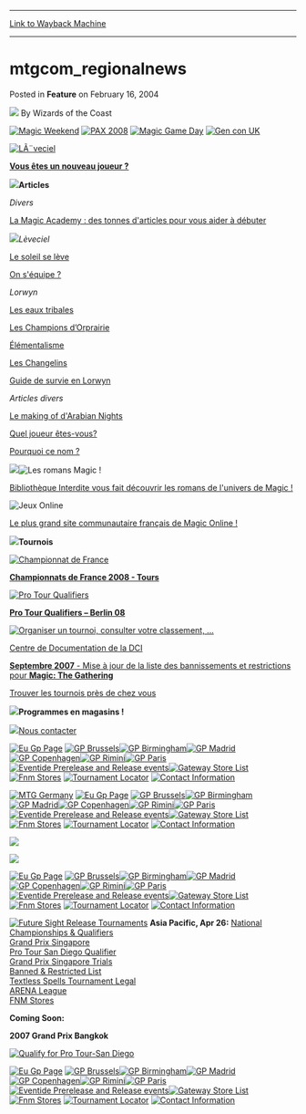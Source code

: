 
---
[Link to Wayback Machine](https://web.archive.org/web/20211022133541/https://magic.wizards.com/en/articles/archive/feature/mtgcomregionalnews-2004-02-16)

[_metadata_:author]:- "Wizards of the Coast"
[_metadata_:description]:- "Vous êtes un nouveau joueur ? Articles Divers La Magic Academy : des tonnes d'articles pour vous aider à débuter Lèveciel Le soleil se lève On s'équipe ? Lorwyn Les eaux tribales Les Champions d’Orprairie Élémentalisme Les Changelins Guide de survie en Lorwyn Articles divers Le making of d'Arabian Nights Quel joueur êtes-vous? Pourquoi ce nom ? Bibliothèque Interdite vous fait"
[_metadata_:generator]:- "Drupal 7 (http://drupal.org)"
[_metadata_:node]:- "641841"
[_metadata_:publish_date]:- "2004-02-16"
[_metadata_:source]:- "div-main-content"
[_metadata_:title]:- "mtgcom_regionalnews"
[_metadata_:wayback_capture_timestamp]:- "2021-10-22 13:35:41"
[_metadata_:wayback_raw_url]:- "https://web.archive.org/web/20211022133541id_/https://magic.wizards.com/en/articles/archive/feature/mtgcomregionalnews-2004-02-16"
[_metadata_:wayback_url]:- "https://magic.wizards.com/en/articles/archive/feature/mtgcomregionalnews-2004-02-16"
---


mtgcom\_regionalnews
====================



 Posted in **Feature**
 on February 16, 2004 






![](https://media.magic.wizards.com/styles/auth_small/public/images/person/wizards_author.jpg)
By Wizards of the Coast











[![Magic Weekend](https://media.magic.wizards.com/image_legacy_migration/magic/images/ads/RegionalNews_gencon08.jpg)](http://archive.wizards.com/Magic/Magazine/Article.aspx?x=welcome/conventions/gencon2008&dcmp=ILC-MTGRGNGENCON)
[![PAX 2008](https://media.magic.wizards.com/image_legacy_migration/magic/images/ads/RegionalNews_pax2008.jpg)](http://www.paxsite.com)
[![Magic Game Day](https://media.magic.wizards.com/image_legacy_migration/magic/images/tournamentcenter/2007/magicgameday_320.jpg)](http://www.wizards.com/default.asp?x=mtgcom/events/07gameday&dcmp=ILC-MTGRGNW)
[![Gen con UK](https://media.magic.wizards.com/image_legacy_migration/magic/images/ads/Gen_Con_UK.jpg)](http://archive.wizards.com/Magic/Magazine/Article.aspx?x=events/magic/gencon-uk)







[![LÃ¨veciel](https://media.magic.wizards.com/image_legacy_migration/magic/images/tournamentcenter/2008/eventide_300.jpg)](http://www.wizards.com/default.asp?x=mtgcom/events/prereleases,,fr)


**[Vous êtes un nouveau joueur ?](http://www.playmagic.com)**


![](https://media.magic.wizards.com/image_legacy_migration/magic/images/ads/Fr_Barre.gif)**Articles**


*Divers*


 [La Magic Academy : des tonnes d'articles pour vous aider à débuter](http://www.wizards.com/default.asp?x=mtgcom/academy/home,,fr)


![](https://media.magic.wizards.com/image_legacy_migration/magic/images/ads/Fr_Barre.gif)*Lèveciel*


[Le soleil se lève](http://www.wizards.com/default.asp?x=mtgcom/feature/439,,fr)


[On s'équipe ?](http://www.wizards.com/default.asp?x=mtgcom/daily/tf68,,fr)


*Lorwyn*


[Les eaux tribales](http://www.wizards.com/default.asp?x=mtgcom/daily/dl15,,fr)


[Les Champions d’Orprairie](http://www.wizards.com/default.asp?x=mtgcom/daily/db2,,fr)


[Élémentalisme](http://www.wizards.com/default.asp?x=mtgcom/daily/db3,,fr)


[Les Changelins](http://www.wizards.com/default.asp?x=mtgcom/daily/db11,,fr)


[Guide de survie en Lorwyn](http://www.wizards.com/default.asp?x=mtgcom/daily/db8,,fr)


*Articles divers*


[Le making of d'Arabian Nights](http://www.wizards.com/default.asp?x=mtgcom/arcana/155,,fr)


[Quel joueur êtes-vous?](http:www.wizards.com/default.asp?x=mtgcom/daily/mr11b,,fr) 


[Pourquoi ce nom ?](http://www.wizards.com/default.asp?x=mtgcom/daily/db12,,fr)


![](https://media.magic.wizards.com/image_legacy_migration/magic/images/ads/Fr_Barre.gif)![Les romans Magic !](https://media.magic.wizards.com/image_legacy_migration/magic/images/ads/Fr_Roman_Ravnica.jpg)


 [Bibliothèque Interdite vous fait découvrir les romans de l'univers de Magic !](http://roman-magic.fr/) 


![Jeux Online](https://media.magic.wizards.com/image_legacy_migration/magic/images/ads/Fr_Logo_JoL.jpg)


[Le plus grand site communautaire français de Magic Online !](http://magiconline.jeuxonline.info/) 


![](https://media.magic.wizards.com/image_legacy_migration/magic/images/ads/Fr_Barre.gif)**Tournois**


[![Championnat de France](https://media.magic.wizards.com/image_legacy_migration/tournaments/images/nationals.gif)](http://www.wizards.com/default.asp?x=events/nationals/fr)


**[Championnats de France 2008 - Tours](http://www.wizards.com/default.asp?x=events/nationals/fr)**


[![Pro Tour Qualifiers](https://media.magic.wizards.com/image_legacy_migration/magic/images/ads/Be%2520Q.jpg)](http://www.wizards.com/default.asp?x=mtgcom/protour/berlin08-qualifiers,,fr)


**[Pro Tour Qualifiers – Berlin 08](http://www.wizards.com/default.asp?x=mtgcom/protour/berlin08-qualifiers,,fr)**


[![Organiser un tournoi, consulter votre classement, ...](https://media.magic.wizards.com/image_legacy_migration/dci/images/dci.jpg)](http://www.wizards.com/default.asp?x=dci/welcome,,fr)


[Centre de Documentation de la DCI](http://www.wizards.com/default.asp?x=dci/doccenter/home,,fr) 


[**Septembre 2007** - Mise à jour de la liste des bannissements et restrictions pour **Magic: The Gathering**](http://www.wizards.com/default.asp?x=dci/announce/dci20070901a,,fr)


[Trouver les tournois près de chez vous](http://webapp.wizards.com/dcitournament/default.asp?game=MG)


![](https://media.magic.wizards.com/image_legacy_migration/magic/images/ads/Fr_Barre.gif)**Programmes en magasins !**




![](https://media.magic.wizards.com/image_legacy_migration/magic/images/ads/Fr_Barre.gif)[Nous contacter](http://ww2.wizards.com/Company/Info/default.aspx?doc=Europe#CSF)




[![Eu Gp Page ](https://media.magic.wizards.com/image_legacy_migration/magic/images/ads/regeugp.jpg)](/en/node/635056)
[![GP Brussels ](https://media.magic.wizards.com/image_legacy_migration/magic/images/ads/reggpbrussels.jpg)](/en/articles/archive/grand-prix-%E2%80%93-brussels-2007-11-22)[![GP Birmingham ](https://media.magic.wizards.com/image_legacy_migration/magic/images/ads/reggpbirmingham.jpg)](/en/articles/archive/grand-prix-%E2%80%93-birmingham-2007-11-22)[![GP Madrid ](https://media.magic.wizards.com/image_legacy_migration/magic/images/ads/reggpmadrid.jpg)](/en/articles/archive/grand-prix-%E2%80%93-madrid-2007-11-22)[![GP Copenhagen ](https://media.magic.wizards.com/image_legacy_migration/magic/images/ads/reggpcopenhagen.jpg)](/en/articles/archive/grand-prix-%E2%80%93-copenhagen-2008-04-18)[![GP Rimini ](https://media.magic.wizards.com/image_legacy_migration/magic/images/ads/reggprimini.jpg)](/en/articles/archive/grand-prix-%E2%80%93-rimini-2008-05-20)[![GP Paris ](https://media.magic.wizards.com/image_legacy_migration/magic/images/ads/reggpparis.jpg)](/en/articles/archive/grand-prix-%E2%80%93-paris-2008-05-20)[![Eventide Prerelease and Release events](https://media.magic.wizards.com/image_legacy_migration/magic/images/ads/regpreeven.jpg)](http://www.wizards.com/default.asp?x=mtgcom/events/prereleases)[![Gateway Store List ](https://media.magic.wizards.com/image_legacy_migration/magic/images/ads/reggateway.jpg)](http://www.wizards.com/default.asp?x=events/magic/gateway)
[![Fnm Stores](https://media.magic.wizards.com/image_legacy_migration/magic/images/ads/regfnm.jpg)](http://www.wizards.com/default.asp?x=events/fnm/europe)
[![Tournament Locator](https://media.magic.wizards.com/image_legacy_migration/magic/images/ads/regtournament.jpg)](http://webapp.wizards.com/dcitournament/default.asp?game=MG)
[![Contact Information](https://media.magic.wizards.com/image_legacy_migration/magic/images/ads/regcontact.jpg)](http://www.wizards.com/default.asp?x=company/info/europe)


[![MTG Germany](https://media.magic.wizards.com/image_legacy_migration/magic/images/ads/regmtgde.jpg)](http://www.magicthegathering.de)
[![Eu Gp Page ](https://media.magic.wizards.com/image_legacy_migration/magic/images/ads/regeugp.jpg)](/en/node/635056)
[![GP Brussels ](https://media.magic.wizards.com/image_legacy_migration/magic/images/ads/reggpbrussels.jpg)](/en/articles/archive/grand-prix-%E2%80%93-brussels-2007-11-22)[![GP Birmingham ](https://media.magic.wizards.com/image_legacy_migration/magic/images/ads/reggpbirmingham.jpg)](/en/articles/archive/grand-prix-%E2%80%93-birmingham-2007-11-22)[![GP Madrid ](https://media.magic.wizards.com/image_legacy_migration/magic/images/ads/reggpmadrid.jpg)](/en/articles/archive/grand-prix-%E2%80%93-madrid-2007-11-22)[![GP Copenhagen ](https://media.magic.wizards.com/image_legacy_migration/magic/images/ads/reggpcopenhagen.jpg)](/en/articles/archive/grand-prix-%E2%80%93-copenhagen-2008-04-18)[![GP Rimini ](https://media.magic.wizards.com/image_legacy_migration/magic/images/ads/reggprimini.jpg)](/en/articles/archive/grand-prix-%E2%80%93-rimini-2008-05-20)[![GP Paris ](https://media.magic.wizards.com/image_legacy_migration/magic/images/ads/reggpparis.jpg)](/en/articles/archive/grand-prix-%E2%80%93-paris-2008-05-20)[![Eventide Prerelease and Release events](https://media.magic.wizards.com/image_legacy_migration/magic/images/ads/regpreeven.jpg)](http://www.wizards.com/default.asp?x=mtgcom/events/prereleases)[![Gateway Store List ](https://media.magic.wizards.com/image_legacy_migration/magic/images/ads/reggateway.jpg)](http://www.wizards.com/default.asp?x=events/magic/gateway)
[![Fnm Stores](https://media.magic.wizards.com/image_legacy_migration/magic/images/ads/regfnm.jpg)](http://www.wizards.com/default.asp?x=events/fnm/europe)
[![Tournament Locator](https://media.magic.wizards.com/image_legacy_migration/magic/images/ads/regtournament.jpg)](http://webapp.wizards.com/dcitournament/default.asp?game=MG)
[![Contact Information](https://media.magic.wizards.com/image_legacy_migration/magic/images/ads/regcontact.jpg)](http://www.wizards.com/default.asp?x=company/info/europe)


[![](https://media.magic.wizards.com/image_legacy_migration/magic/images/ads/IT%20Banner.bmp)](http://www.wotcservice.it/aquafan/)

[![](https://media.magic.wizards.com/image_legacy_migration/magic/images/ads/FUT_logo_ja.jpg)](http://archive.wizards.com/default.asp?x=mtgcom/events/prereleases,,ja)

[![Eu Gp Page ](https://media.magic.wizards.com/image_legacy_migration/magic/images/ads/regeugp.jpg)](/en/node/635056)
[![GP Brussels ](https://media.magic.wizards.com/image_legacy_migration/magic/images/ads/reggpbrussels.jpg)](/en/articles/archive/grand-prix-%E2%80%93-brussels-2007-11-22)[![GP Birmingham ](https://media.magic.wizards.com/image_legacy_migration/magic/images/ads/reggpbirmingham.jpg)](/en/articles/archive/grand-prix-%E2%80%93-birmingham-2007-11-22)[![GP Madrid ](https://media.magic.wizards.com/image_legacy_migration/magic/images/ads/reggpmadrid.jpg)](/en/articles/archive/grand-prix-%E2%80%93-madrid-2007-11-22)[![GP Copenhagen ](https://media.magic.wizards.com/image_legacy_migration/magic/images/ads/reggpcopenhagen.jpg)](/en/articles/archive/grand-prix-%E2%80%93-copenhagen-2008-04-18)[![GP Rimini ](https://media.magic.wizards.com/image_legacy_migration/magic/images/ads/reggprimini.jpg)](/en/articles/archive/grand-prix-%E2%80%93-rimini-2008-05-20)[![GP Paris ](https://media.magic.wizards.com/image_legacy_migration/magic/images/ads/reggpparis.jpg)](/en/articles/archive/grand-prix-%E2%80%93-paris-2008-05-20)[![Eventide Prerelease and Release events](https://media.magic.wizards.com/image_legacy_migration/magic/images/ads/regpreeven.jpg)](http://www.wizards.com/default.asp?x=mtgcom/events/prereleases)[![Gateway Store List ](https://media.magic.wizards.com/image_legacy_migration/magic/images/ads/reggateway.jpg)](http://www.wizards.com/default.asp?x=events/magic/gateway)
[![Fnm Stores](https://media.magic.wizards.com/image_legacy_migration/magic/images/ads/regfnm.jpg)](http://www.wizards.com/default.asp?x=events/fnm/europe)
[![Tournament Locator](https://media.magic.wizards.com/image_legacy_migration/magic/images/ads/regtournament.jpg)](http://webapp.wizards.com/dcitournament/default.asp?game=MG)
[![Contact Information](https://media.magic.wizards.com/image_legacy_migration/magic/images/ads/regcontact.jpg)](http://www.wizards.com/default.asp?x=company/info/europe)

[![Future Sight Release Tournaments](https://media.magic.wizards.com/image_legacy_migration/magic/images/ads/2007_FUT_release.jpg)](http://www.wizards.com/default.asp?x=mtgcom/release/futuresight)
**Asia Pacific, Apr 26:**
[National Championships & Qualifiers](http://archive.wizards.com/Magic/Magazine/Article.aspx?x=events/magic/nationals)  
[Grand Prix Singapore](/en/articles/archive/grand-prix%E2%80%93singapore-2006-12-18)  
[Pro Tour San Diego Qualifier](/en/node/641151)  
[Grand Prix Singapore Trials](/en/articles/archive/grand-prix%E2%80%93singapore-2006-12-18)  
[Banned & Restricted List](http://archive.wizards.com/Magic/Magazine/Article.aspx?x=judge/resources/banned)  
[Textless Spells Tournament Legal](http://archive.wizards.com/Magic/Magazine/Article.aspx?x=dci/announce/dci20040923a)  
[ARENA League](http://archive.wizards.com/Magic/Magazine/Article.aspx?x=events/magic/arena)  
[FNM Stores](http://archive.wizards.com/Magic/Magazine/Article.aspx?x=events/fnm/asia)
  
**Coming Soon:**
  

**2007 Grand Prix Bangkok**  

[![Qualify for Pro Tour-San Diego](https://media.magic.wizards.com/image_legacy_migration/magic/images/ads/2007ptqsandiego.jpg)](/en/node/641151)

[![Eu Gp Page ](https://media.magic.wizards.com/image_legacy_migration/magic/images/ads/regeugp.jpg)](/en/node/635056)
[![GP Brussels ](https://media.magic.wizards.com/image_legacy_migration/magic/images/ads/reggpbrussels.jpg)](/en/articles/archive/grand-prix-%E2%80%93-brussels-2007-11-22)[![GP Birmingham ](https://media.magic.wizards.com/image_legacy_migration/magic/images/ads/reggpbirmingham.jpg)](/en/articles/archive/grand-prix-%E2%80%93-birmingham-2007-11-22)[![GP Madrid ](https://media.magic.wizards.com/image_legacy_migration/magic/images/ads/reggpmadrid.jpg)](/en/articles/archive/grand-prix-%E2%80%93-madrid-2007-11-22)[![GP Copenhagen ](https://media.magic.wizards.com/image_legacy_migration/magic/images/ads/reggpcopenhagen.jpg)](/en/articles/archive/grand-prix-%E2%80%93-copenhagen-2008-04-18)[![GP Rimini ](https://media.magic.wizards.com/image_legacy_migration/magic/images/ads/reggprimini.jpg)](/en/articles/archive/grand-prix-%E2%80%93-rimini-2008-05-20)[![GP Paris ](https://media.magic.wizards.com/image_legacy_migration/magic/images/ads/reggpparis.jpg)](/en/articles/archive/grand-prix-%E2%80%93-paris-2008-05-20)[![Eventide Prerelease and Release events](https://media.magic.wizards.com/image_legacy_migration/magic/images/ads/regpreeven.jpg)](http://www.wizards.com/default.asp?x=mtgcom/events/prereleases)[![Gateway Store List ](https://media.magic.wizards.com/image_legacy_migration/magic/images/ads/reggateway.jpg)](http://www.wizards.com/default.asp?x=events/magic/gateway)
[![Fnm Stores](https://media.magic.wizards.com/image_legacy_migration/magic/images/ads/regfnm.jpg)](http://www.wizards.com/default.asp?x=events/fnm/europe)
[![Tournament Locator](https://media.magic.wizards.com/image_legacy_migration/magic/images/ads/regtournament.jpg)](http://webapp.wizards.com/dcitournament/default.asp?game=MG)
[![Contact Information](https://media.magic.wizards.com/image_legacy_migration/magic/images/ads/regcontact.jpg)](http://www.wizards.com/default.asp?x=company/info/europe)







